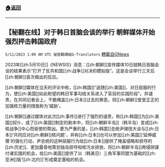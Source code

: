 ###  [:house:返回](README.md)
---


## 【秘翻在线】对于韩日首脑会谈的举行 朝鲜媒体开始强烈抨击韩国政府
`5/11/2023 1:09 AM UTC 秘密翻譯組G-Translators` [轉載自GNews](https://gnews.org/articles/1290924)

        

2023年[[zh:5月10日]]《NEWSIS》消息：[[zh:朝鲜]]宣传媒体10日就韩日首脑会谈的结果表示“打开了反共和国[[zh:战争]]对决的模拟版”。这是会谈举行三天后[[zh:朝鲜]]首次做出的反应。

[[zh:朝鲜]]媒体在当天的评论中称，[[zh:韩国]]“追随[[zh:美国]]、对日屈服的行为，使[[zh:美国]]如此盼望的韩日军事勾结关系进入了盲目的实践阶段”。并谴责，在共同记者会上，干脆掩盖[[zh:日本]]过去的罪恶，将[[zh:朝鲜]]堂堂正正的加强核力量的措施称为‘威胁'。

[[zh:朝鲜]]通过媒体对此次[[zh:事件]]进行了强烈的谴责，称[[zh:韩国]]为[[zh:美国]]奴仆，成了[[zh:美国]]制定的剧本中，将[[zh:朝鲜半岛]]（韩半岛）变成[[zh:核战争]]中心而驱使的帮凶。更为严重的是，[[zh:韩国]]总统尹锡悦大谈与[[zh:日本]]‘共同应对[[zh:朝鲜]]核问题'，并称[[zh:日本]]也可以参加[[zh:美国]]‘延伸威慑'的强化行动，尹总统的这种屈服行为给[[zh:日本]]提供了掩盖侵略和掠夺的[[zh:历史]]、更加露骨地策划独岛掠夺和核污水排放、将[[zh:朝鲜半岛]]再侵阴谋付诸实践的机会，给[[zh:美国]]提供了以（韩美日）三角军事同盟为基础的[[zh:亚洲]]版‘[[zh:北约]]'形成奠定基础的机会。
